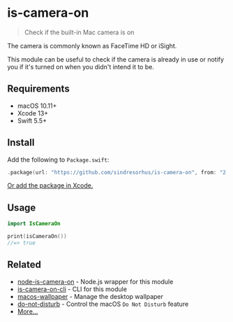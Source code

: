# is-camera-on

> Check if the built-in Mac camera is on

The camera is commonly known as FaceTime HD or iSight.

This module can be useful to check if the camera is already in use or notify you if it's turned on when you didn't intend it to be.

## Requirements

- macOS 10.11+
- Xcode 13+
- Swift 5.5+

## Install

Add the following to `Package.swift`:

```swift
.package(url: "https://github.com/sindresorhus/is-camera-on", from: "2.0.2")
```

[Or add the package in Xcode.](https://developer.apple.com/documentation/xcode/adding_package_dependencies_to_your_app)

## Usage

```swift
import IsCameraOn

print(isCameraOn())
//=> true
```

## Related

- [node-is-camera-on](https://github.com/sindresorhus/node-is-camera-on) - Node.js wrapper for this module
- [is-camera-on-cli](https://github.com/sindresorhus/is-camera-on-cli) - CLI for this module
- [macos-wallpaper](https://github.com/sindresorhus/macos-wallpaper) - Manage the desktop wallpaper
- [do-not-disturb](https://github.com/sindresorhus/do-not-disturb) - Control the macOS `Do Not Disturb` feature
- [More…](https://github.com/search?q=user%3Asindresorhus+language%3Aswift)
